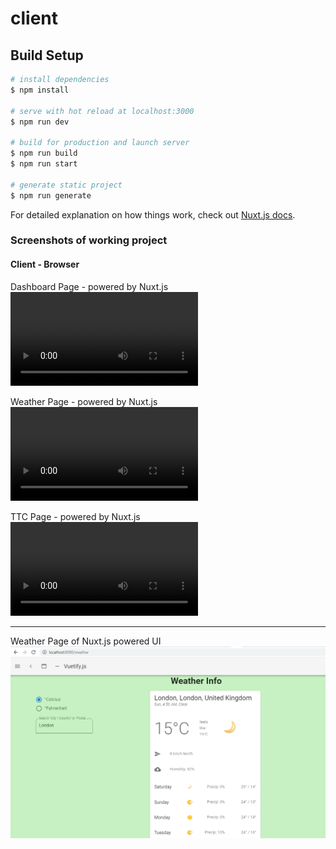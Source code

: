 # client

## Build Setup

```bash
# install dependencies
$ npm install

# serve with hot reload at localhost:3000
$ npm run dev

# build for production and launch server
$ npm run build
$ npm run start

# generate static project
$ npm run generate
```

For detailed explanation on how things work, check out [Nuxt.js docs](https://nuxtjs.org).

### Screenshots of working project

#### Client - Browser

Dashboard Page - powered by Nuxt.js
![Weather Page](https://raw.githubusercontent.com/tenzint/tenzinhub/master/client/dashboard-demo.mp4)

Weather Page - powered by Nuxt.js
![Weather Page](https://raw.githubusercontent.com/tenzint/tenzinhub/master/client/weather-demo.mp4)

TTC Page - powered by Nuxt.js
![Weather Page](https://raw.githubusercontent.com/tenzint/tenzinhub/master/client/ttc-demo.mp4)

------------------------------------------

Weather Page of Nuxt.js powered UI
![Weather Page](https://raw.githubusercontent.com/tenzint/tenzinhub/master/client/weather.png)

